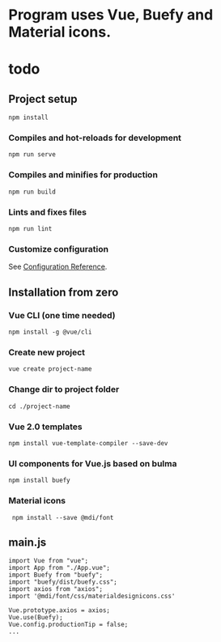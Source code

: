 # Program uses Vue, Buefy and Material icons.

# todo

## Project setup

```
npm install
```

### Compiles and hot-reloads for development

```
npm run serve
```

### Compiles and minifies for production

```
npm run build
```

### Lints and fixes files

```
npm run lint
```

### Customize configuration

See [Configuration Reference](https://cli.vuejs.org/config/).

## Installation from zero

### Vue CLI (one time needed)

```
npm install -g @vue/cli
```

### Create new project

```
vue create project-name
```

### Change dir to project folder

```
cd ./project-name
```

### Vue 2.0 templates

```
npm install vue-template-compiler --save-dev
```

### UI components for Vue.js based on bulma

```
npm install buefy
```

### Material icons

```
 npm install --save @mdi/font
```

## main.js

```
import Vue from "vue";
import App from "./App.vue";
import Buefy from "buefy";
import "buefy/dist/buefy.css";
import axios from "axios";
import '@mdi/font/css/materialdesignicons.css'

Vue.prototype.axios = axios;
Vue.use(Buefy);
Vue.config.productionTip = false;
...
```
